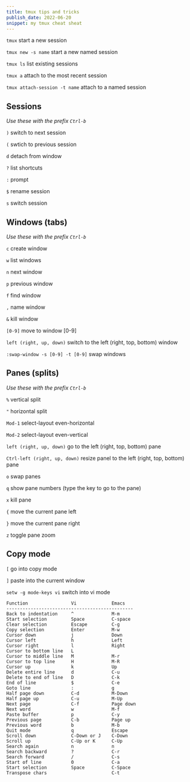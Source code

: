 ```yaml
---
title: tmux tips and tricks
publish_date: 2022-06-20
snippet: my tmux cheat sheat
---
```

`tmux` start a new session

`tmux new -s name` start a new named session

`tmux ls` list existing sessions

`tmux a` attach to the most recent session

`tmux attach-session -t name` attach to a named session

## Sessions
_Use these with the prefix `Ctrl-b`_

`)` switch to next session

`(` swtich to previous session

`d` detach from window

`?` list shortcuts

`:` prompt

`$` rename session

`s` switch session

## Windows (tabs)
_Use these with the prefix `Ctrl-b`_

`c`  create window

`w`  list windows

`n`  next window

`p`  previous window 

`f`  find window

`,`  name window

`&`  kill window

`[0-9]` move to window [0-9]

`left (right, up, down)` switch to the left (right, top, bottom) window

`:swap-window -s [0-9] -t [0-9]` swap windows

## Panes (splits)
_Use these with the prefix `Ctrl-b`_

`%` vertical split

`"` horizontal split

`Mod-1` select-layout even-horizontal

`Mod-2` select-layout even-vertical

`left (right, up, down)`  go to the left (right, top, bottom) pane

`Ctrl-left (right, up, down)`  resize panel to the left (right, top, bottom) pane

`o` swap panes

`q` show pane numbers (type the key to go to the pane)

`x` kill pane

`{` move the current pane left

`}` move the current pane right

`z` toggle pane zoom

## Copy mode
`[` go into copy mode

`]` paste into the current window

`setw -g mode-keys vi` switch into vi mode

```
Function                Vi             Emacs
-----------------------------------------------
Back to indentation     ^              M-m
Start selection         Space          C-space
Clear selection         Escape         C-g
Copy selection          Enter          M-w
Cursor down             j              Down
Cursor left             h              Left
Cursor right            l              Right
Cursor to bottom line   L
Cursor to middle line   M              M-r
Cursor to top line      H              M-R
Cursor up               k              Up
Delete entire line      d              C-u
Delete to end of line   D              C-k
End of line             $              C-e
Goto line               :              g
Half page down          C-d            M-Down
Half page up            C-u            M-Up
Next page               C-f            Page down
Next word               w              M-f
Paste buffer            p              C-y
Previous page           C-b            Page up
Previous word           b              M-b
Quit mode               q              Escape
Scroll down             C-Down or J    C-Down
Scroll up               C-Up or K      C-Up
Search again            n              n
Search backward         ?              C-r
Search forward          /              C-s
Start of line           0              C-a
Start selection         Space          C-Space
Transpose chars                        C-t
```
